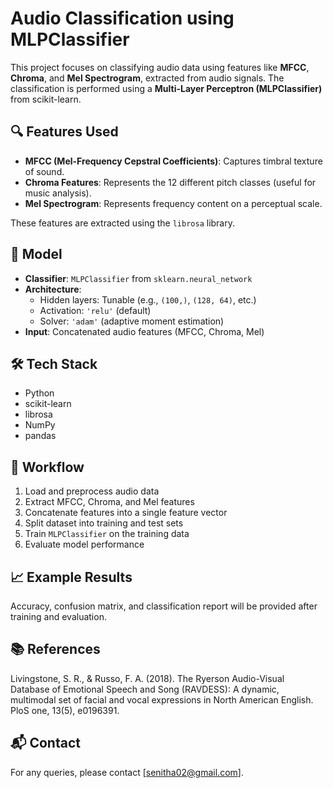 # Audio Classification using MLPClassifier

This project focuses on classifying audio data using features like **MFCC**, **Chroma**, and **Mel Spectrogram**, extracted from audio signals. The classification is performed using a **Multi-Layer Perceptron (MLPClassifier)** from scikit-learn.

## 🔍 Features Used
- **MFCC (Mel-Frequency Cepstral Coefficients)**: Captures timbral texture of sound.
- **Chroma Features**: Represents the 12 different pitch classes (useful for music analysis).
- **Mel Spectrogram**: Represents frequency content on a perceptual scale.

These features are extracted using the `librosa` library.

## 🤖 Model
- **Classifier**: `MLPClassifier` from `sklearn.neural_network`
- **Architecture**:
  - Hidden layers: Tunable (e.g., `(100,)`, `(128, 64)`, etc.)
  - Activation: `'relu'` (default)
  - Solver: `'adam'` (adaptive moment estimation)
- **Input**: Concatenated audio features (MFCC, Chroma, Mel)

## 🛠️ Tech Stack
- Python
- scikit-learn
- librosa
- NumPy
- pandas


## 🧪 Workflow
1. Load and preprocess audio data
2. Extract MFCC, Chroma, and Mel features
3. Concatenate features into a single feature vector
4. Split dataset into training and test sets
5. Train `MLPClassifier` on the training data
6. Evaluate model performance

## 📈 Example Results
Accuracy, confusion matrix, and classification report will be provided after training and evaluation.

## 📚 References
Livingstone, S. R., & Russo, F. A. (2018). The Ryerson Audio-Visual Database of Emotional Speech and Song (RAVDESS): A dynamic, multimodal set of facial and vocal expressions in North American English. PloS one, 13(5), e0196391.

## 📬 Contact
For any queries, please contact [senitha02@gmail.com].
